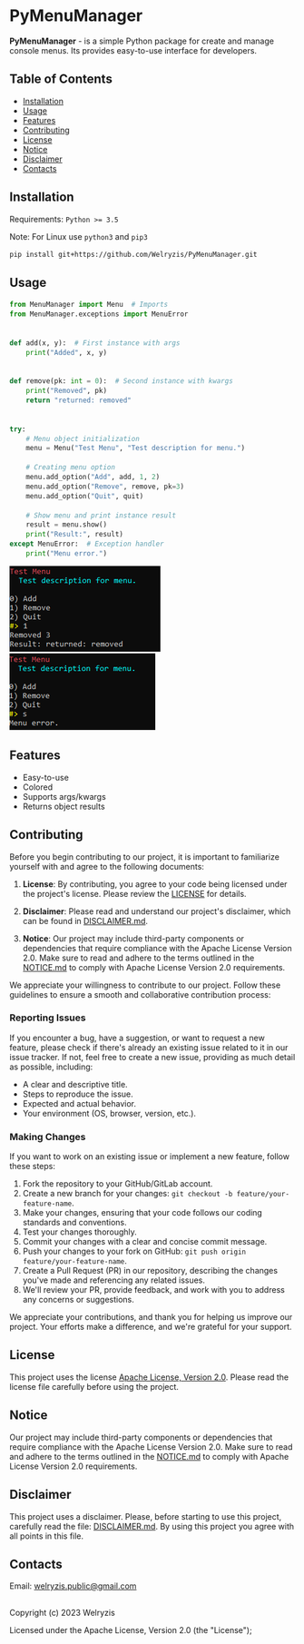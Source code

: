 # PyMenuManager
**PyMenuManager** - is a simple Python package for create and manage console menus. Its provides easy-to-use interface for developers.


## Table of Contents
- [Installation](#installation)
- [Usage](#usage)
- [Features](#features)
- [Contributing](#contributing)
- [License](#license)
- [Notice](#notice)
- [Disclaimer](#disclaimer)
- [Contacts](#contacts)


## Installation
Requirements: `Python >= 3.5`

Note: For Linux use `python3` and `pip3`

```bash
pip install git+https://github.com/Welryzis/PyMenuManager.git
```


## Usage
```python
from MenuManager import Menu  # Imports
from MenuManager.exceptions import MenuError


def add(x, y):  # First instance with args
    print("Added", x, y)


def remove(pk: int = 0):  # Second instance with kwargs
    print("Removed", pk)
    return "returned: removed"


try:
    # Menu object initialization
    menu = Menu("Test Menu", "Test description for menu.")

    # Creating menu option
    menu.add_option("Add", add, 1, 2)
    menu.add_option("Remove", remove, pk=3)
    menu.add_option("Quit", quit)

    # Show menu and print instance result
    result = menu.show()
    print("Result:", result)
except MenuError:  # Exception handler
    print("Menu error.")
```

![screen_1](Files/screen_1.png)
![screen_2](Files/screen_2.png)


## Features
- Easy-to-use
- Colored
- Supports args/kwargs
- Returns object results


## Contributing
Before you begin contributing to our project, it is important to familiarize yourself with and agree to the following documents:

1. **License**: By contributing, you agree to your code being licensed under the project's license. Please review the [LICENSE](LICENSE) for details.

2. **Disclaimer**: Please read and understand our project's disclaimer, which can be found in [DISCLAIMER.md](DISCLAIMER.md). 

3. **Notice**: Our project may include third-party components or dependencies that require compliance with the Apache License Version 2.0. Make sure to read and adhere to the terms outlined in the [NOTICE.md](NOTICE.md) to comply with Apache License Version 2.0 requirements.

We appreciate your willingness to contribute to our project. Follow these guidelines to ensure a smooth and collaborative contribution process:


### Reporting Issues
If you encounter a bug, have a suggestion, or want to request a new feature, please check if there's already an existing issue related to it in our issue tracker. If not, feel free to create a new issue, providing as much detail as possible, including:

- A clear and descriptive title.
- Steps to reproduce the issue.
- Expected and actual behavior.
- Your environment (OS, browser, version, etc.).


### Making Changes
If you want to work on an existing issue or implement a new feature, follow these steps:

1. Fork the repository to your GitHub/GitLab account.
2. Create a new branch for your changes: `git checkout -b feature/your-feature-name`.
3. Make your changes, ensuring that your code follows our coding standards and conventions.
4. Test your changes thoroughly.
5. Commit your changes with a clear and concise commit message.
6. Push your changes to your fork on GitHub: `git push origin feature/your-feature-name`.
7. Create a Pull Request (PR) in our repository, describing the changes you've made and referencing any related issues.
8. We'll review your PR, provide feedback, and work with you to address any concerns or suggestions.

We appreciate your contributions, and thank you for helping us improve our project. Your efforts make a difference, and we're grateful for your support.


## License
This project uses the license [Apache License, Version 2.0](LICENSE). Please read the license file carefully before using the project.


## Notice
Our project may include third-party components or dependencies that require compliance with the Apache License Version 2.0. Make sure to read and adhere to the terms outlined in the [NOTICE.md](NOTICE.md) to comply with Apache License Version 2.0 requirements.


## Disclaimer
This project uses a disclaimer. Please, before starting to use this project, carefully read the file: [DISCLAIMER.md](DISCLAIMER.md). By using this project you agree with all points in this file.


## Contacts
Email: welryzis.public@gmail.com


##
Copyright (c) 2023 Welryzis

Licensed under the Apache License, Version 2.0 (the "License");
